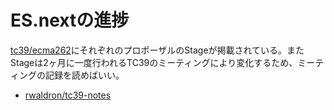 # ES.nextの進捗

[tc39/ecma262](https://github.com/tc39/ecma262 "tc39/ecma262")にそれぞれのプロポーザルのStageが掲載されている。またStageは2ヶ月に一度行われるTC39のミーティングにより変化するため、ミーティングの記録を読めばいい。

-   [rwaldron/tc39-notes](https://github.com/rwaldron/tc39-notes "rwaldron/tc39-notes")
